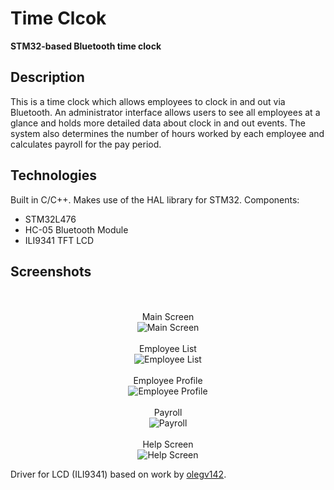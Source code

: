 # Time Clcok
<b>STM32-based Bluetooth time clock</b>

## Description
This is a time clock which allows employees to clock in and out via Bluetooth. An administrator interface allows users to see all employees at a glance and holds more detailed data about clock in and out events. The system also determines the number of hours worked by each employee and calculates payroll for the pay period.

## Technologies
Built in C/C++. Makes use of the HAL library for STM32.
Components:
 - STM32L476
 - HC-05 Bluetooth Module
 - ILI9341 TFT LCD

## Screenshots

<p align="center">
  <br/><br/><span>Main Screen</span><br/>
  <img alt="Main Screen" src="https://raw.githubusercontent.com/tekaireb/stm32_time_clock/main/Screenshots/Main Screen.png">
  <br/><br/><span>Employee List</span><br/>
  <img alt="Employee List" src="https://raw.githubusercontent.com/tekaireb/stm32_time_clock/main/Screenshots/Employee List.png">
    <br/><br/><span>Employee Profile</span><br/>
  <img alt="Employee Profile" src="https://raw.githubusercontent.com/tekaireb/stm32_time_clock/main/Screenshots/Employee Profile.png">
  <br/><br/><span>Payroll</span><br/>
  <img alt="Payroll" src="https://raw.githubusercontent.com/tekaireb/stm32_time_clock/main/Screenshots/Payroll.png">
  <br/><br/><span>Help Screen</span><br/>
  <img alt="Help Screen" src="https://raw.githubusercontent.com/tekaireb/stm32_time_clock/main/Screenshots/Help Screen.png">
</p>

Driver for LCD (ILI9341) based on work by [olegv142](https://github.com/olegv142/STM32L4-ILI9341).
